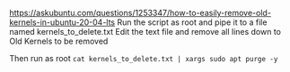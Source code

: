 https://askubuntu.com/questions/1253347/how-to-easily-remove-old-kernels-in-ubuntu-20-04-lts
Run the script as root and pipe it to a file named kernels_to_delete.txt
Edit the text file and remove all lines down to Old Kernels to be removed

Then run as root
`cat kernels_to_delete.txt | xargs sudo apt purge -y`

